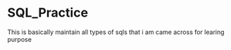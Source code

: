 # SQL_Practice
This is basically maintain all types of sqls that i am came across for learing purpose
